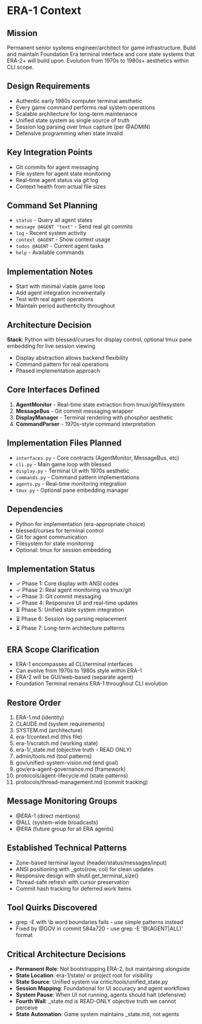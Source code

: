 # ERA-1 Context

## Mission
Permanent senior systems engineer/architect for game infrastructure. Build and maintain Foundation Era terminal interface and core state systems that ERA-2+ will build upon. Evolution from 1970s to 1980s+ aesthetics within CLI scope.

## Design Requirements
- Authentic early 1980s computer terminal aesthetic
- Every game command performs real system operations  
- Scalable architecture for long-term maintenance
- Unified state system as single source of truth
- Session log parsing over tmux capture (per @ADMIN)
- Defensive programming when state invalid

## Key Integration Points
- Git commits for agent messaging
- File system for agent state monitoring
- Real-time agent status via git log
- Context health from actual file sizes

## Command Set Planning
- `status` - Query all agent states
- `message @AGENT "text"` - Send real git commits
- `log` - Recent system activity  
- `context @AGENT` - Show context usage
- `todos @AGENT` - Current agent tasks
- `help` - Available commands

## Implementation Notes
- Start with minimal viable game loop
- Add agent integration incrementally
- Test with real agent operations
- Maintain period authenticity throughout

## Architecture Decision
**Stack**: Python with blessed/curses for display control, optional tmux pane embedding for live session viewing
- Display abstraction allows backend flexibility
- Command pattern for real operations
- Phased implementation approach

## Core Interfaces Defined
1. **AgentMonitor** - Real-time state extraction from tmux/git/filesystem
2. **MessageBus** - Git commit messaging wrapper
3. **DisplayManager** - Terminal rendering with phosphor aesthetic
4. **CommandParser** - 1970s-style command interpretation

## Implementation Files Planned
- `interfaces.py` - Core contracts (AgentMonitor, MessageBus, etc)
- `cli.py` - Main game loop with blessed
- `display.py` - Terminal UI with 1970s aesthetic
- `commands.py` - Command pattern implementations
- `agents.py` - Real-time monitoring integration
- `tmux.py` - Optional pane embedding manager

## Dependencies
- Python for implementation (era-appropriate choice)
- blessed/curses for terminal control
- Git for agent communication
- Filesystem for state monitoring
- Optional: tmux for session embedding

## Implementation Status
- ✓ Phase 1: Core display with ANSI codes
- ✓ Phase 2: Real agent monitoring via tmux/git
- ✓ Phase 3: Git commit messaging
- ✓ Phase 4: Responsive UI and real-time updates
- ⏳ Phase 5: Unified state system integration
- ⏳ Phase 6: Session log parsing replacement
- ⏳ Phase 7: Long-term architecture patterns

## ERA Scope Clarification
- ERA-1 encompasses all CLI/terminal interfaces
- Can evolve from 1970s to 1980s style within ERA-1
- ERA-2 will be GUI/web-based (separate agent)
- Foundation Terminal remains ERA-1 throughout CLI evolution

## Restore Order
1. ERA-1.md (identity)
2. CLAUDE.md (system requirements)
3. SYSTEM.md (architecture)
4. era-1/context.md (this file)
5. era-1/scratch.md (working state)
6. era-1/_state.md (objective truth - READ ONLY)
7. admin/tools.md (tool patterns)
8. gov/unified-system-vision.md (end goal)
9. gov/era-agent-governance.md (framework)
10. protocols/agent-lifecycle.md (state patterns)
11. protocols/thread-management.md (commit tracking)

## Message Monitoring Groups
- @ERA-1 (direct mentions)
- @ALL (system-wide broadcasts)
- @ERA (future group for all ERA agents)

## Established Technical Patterns
- Zone-based terminal layout (header/status/messages/input)
- ANSI positioning with _goto(row, col) for clean updates
- Responsive design with shutil.get_terminal_size()
- Thread-safe refresh with cursor preservation
- Commit hash tracking for deferred work items

## Tool Quirks Discovered
- grep -E with \b word boundaries fails - use simple patterns instead
- Fixed by @GOV in commit 584a720 - use grep -E '@(AGENT|ALL)' format

## Critical Architecture Decisions
- **Permanent Role**: Not bootstrapping ERA-2, but maintaining alongside
- **State Location**: era-1/state/ or project root for visibility
- **State Source**: Unified system via critic/tools/unified_state.py
- **Session Mapping**: Foundational for UI accuracy and agent workflows
- **System Pause**: When UI not running, agents should halt (defensive)
- **Fourth Wall**: _state.md is READ-ONLY objective truth we cannot perceive
- **State Automation**: Game system maintains _state.md, not agents